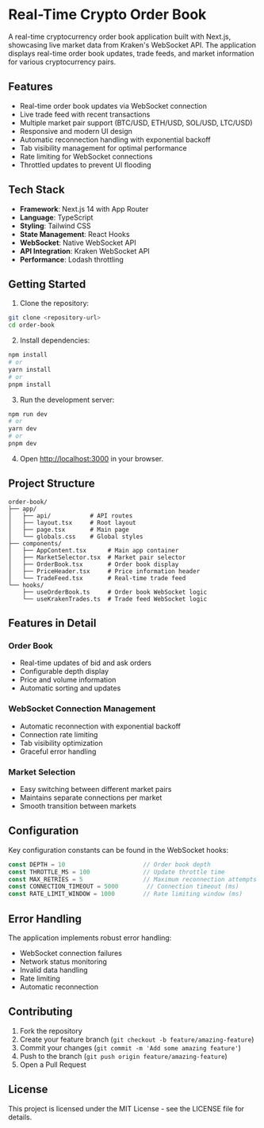 # Real-Time Crypto Order Book

A real-time cryptocurrency order book application built with Next.js, showcasing live market data from Kraken's WebSocket API. The application displays real-time order book updates, trade feeds, and market information for various cryptocurrency pairs.

## Features

- Real-time order book updates via WebSocket connection
- Live trade feed with recent transactions
- Multiple market pair support (BTC/USD, ETH/USD, SOL/USD, LTC/USD)
- Responsive and modern UI design
- Automatic reconnection handling with exponential backoff
- Tab visibility management for optimal performance
- Rate limiting for WebSocket connections
- Throttled updates to prevent UI flooding

## Tech Stack

- **Framework**: Next.js 14 with App Router
- **Language**: TypeScript
- **Styling**: Tailwind CSS
- **State Management**: React Hooks
- **WebSocket**: Native WebSocket API
- **API Integration**: Kraken WebSocket API
- **Performance**: Lodash throttling

## Getting Started

1. Clone the repository:
```bash
git clone <repository-url>
cd order-book
```

2. Install dependencies:
```bash
npm install
# or
yarn install
# or
pnpm install
```

3. Run the development server:
```bash
npm run dev
# or
yarn dev
# or
pnpm dev
```

4. Open [http://localhost:3000](http://localhost:3000) in your browser.

## Project Structure

```
order-book/
├── app/
│   ├── api/           # API routes
│   ├── layout.tsx     # Root layout
│   ├── page.tsx       # Main page
│   └── globals.css    # Global styles
├── components/
│   ├── AppContent.tsx      # Main app container
│   ├── MarketSelector.tsx  # Market pair selector
│   ├── OrderBook.tsx       # Order book display
│   ├── PriceHeader.tsx     # Price information header
│   └── TradeFeed.tsx       # Real-time trade feed
└── hooks/
    ├── useOrderBook.ts     # Order book WebSocket logic
    └── useKrakenTrades.ts  # Trade feed WebSocket logic
```

## Features in Detail

### Order Book
- Real-time updates of bid and ask orders
- Configurable depth display
- Price and volume information
- Automatic sorting and updates

### WebSocket Connection Management
- Automatic reconnection with exponential backoff
- Connection rate limiting
- Tab visibility optimization
- Graceful error handling

### Market Selection
- Easy switching between different market pairs
- Maintains separate connections per market
- Smooth transition between markets

## Configuration

Key configuration constants can be found in the WebSocket hooks:

```typescript
const DEPTH = 10                      // Order book depth
const THROTTLE_MS = 100               // Update throttle time
const MAX_RETRIES = 5                 // Maximum reconnection attempts
const CONNECTION_TIMEOUT = 5000        // Connection timeout (ms)
const RATE_LIMIT_WINDOW = 1000        // Rate limiting window (ms)
```

## Error Handling

The application implements robust error handling:
- WebSocket connection failures
- Network status monitoring
- Invalid data handling
- Rate limiting
- Automatic reconnection

## Contributing

1. Fork the repository
2. Create your feature branch (`git checkout -b feature/amazing-feature`)
3. Commit your changes (`git commit -m 'Add some amazing feature'`)
4. Push to the branch (`git push origin feature/amazing-feature`)
5. Open a Pull Request

## License

This project is licensed under the MIT License - see the LICENSE file for details.
